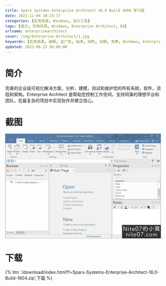```yaml
---
title: Sparx Systems Enterprise Architect 16.0 Build 1604 学习版
date: 2021-11-04 10:23:17
categories: [实用资源, Windows, 设计工具]
tags: [英文, 实用资源, Windows, Enterprise Architect, EA]
urlname: enterprisearchitect
cover: /img/Enterprise-Architect/1.jpg
keywords: [实用资源, 破解, 去广告, 纯净, 绿色, 白嫖, 免费, Windows, Enterprise Architect, EA]
updated: 2023-06-23 05:00:00
---
```


# 简介

完美的企业级可视化解决方案，分析，建模，测试和维护您的所有系统，软件，流程和架构。Enterprise Architect 是帮助您控制工作空间，支持同事的理想平台和团队，在最复杂的项目中实现协作并建立信心。

# 截图

![](/img/Enterprise-Architect/2.jpg)

# 下载

{% btn '/download/index.html?f=Sparx-Systems-Enterprise-Architect-16.0-Build-1604.zip',下载 %}
